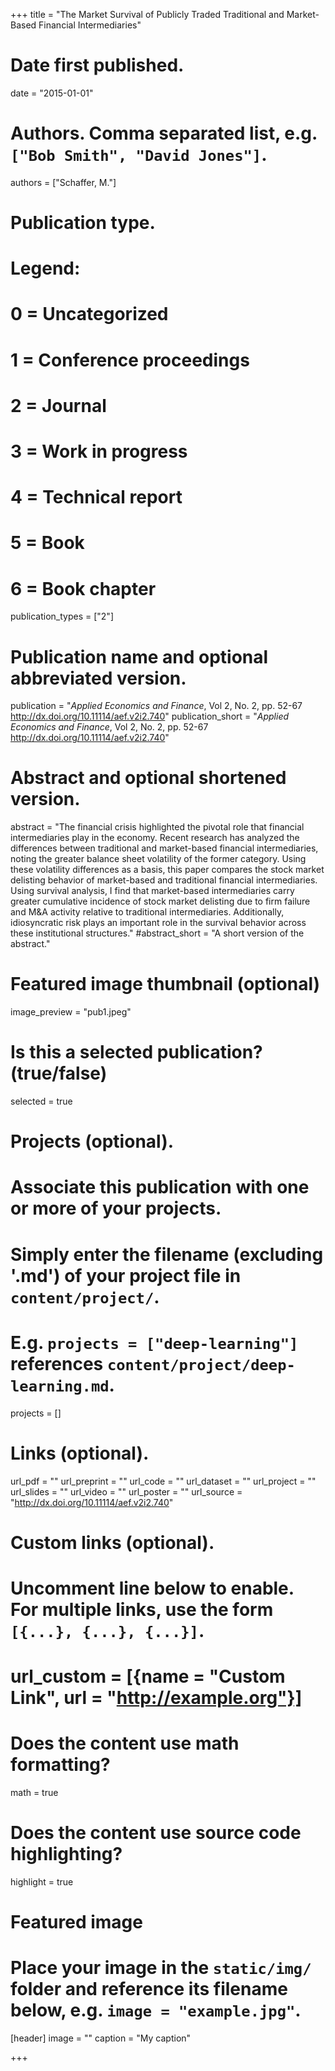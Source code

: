 +++
title = "The Market Survival of Publicly Traded Traditional and Market-Based Financial Intermediaries"

# Date first published.
date = "2015-01-01"

# Authors. Comma separated list, e.g. `["Bob Smith", "David Jones"]`.
authors = ["Schaffer, M."]

# Publication type.
# Legend:
# 0 = Uncategorized
# 1 = Conference proceedings
# 2 = Journal
# 3 = Work in progress
# 4 = Technical report
# 5 = Book
# 6 = Book chapter
publication_types = ["2"]

# Publication name and optional abbreviated version.
publication = "*Applied Economics and Finance*, Vol 2, No. 2, pp. 52-67  http://dx.doi.org/10.11114/aef.v2i2.740"
publication_short = "*Applied Economics and Finance*, Vol 2, No. 2, pp. 52-67  http://dx.doi.org/10.11114/aef.v2i2.740"

# Abstract and optional shortened version.
abstract = "The financial crisis highlighted the pivotal role that financial intermediaries play in the economy. Recent research has analyzed the differences between traditional and market-based financial intermediaries, noting the greater balance sheet volatility of the former category. Using these volatility differences as a basis, this paper compares the stock market delisting behavior of market-based and traditional financial intermediaries. Using survival analysis, I find that market-based intermediaries carry greater cumulative incidence of stock market delisting due to firm failure and M&A activity relative to traditional intermediaries. Additionally, idiosyncratic risk plays an important role in the survival behavior across these institutional structures."
#abstract_short = "A short version of the abstract."

# Featured image thumbnail (optional)
image_preview = "pub1.jpeg"

# Is this a selected publication? (true/false)
selected = true

# Projects (optional).
#   Associate this publication with one or more of your projects.
#   Simply enter the filename (excluding '.md') of your project file in `content/project/`.
#   E.g. `projects = ["deep-learning"]` references `content/project/deep-learning.md`.
projects = []

# Links (optional).
url_pdf = ""
url_preprint = ""
url_code = ""
url_dataset = ""
url_project = ""
url_slides = ""
url_video = ""
url_poster = ""
url_source = "http://dx.doi.org/10.11114/aef.v2i2.740"

# Custom links (optional).
#   Uncomment line below to enable. For multiple links, use the form `[{...}, {...}, {...}]`.
# url_custom = [{name = "Custom Link", url = "http://example.org"}]

# Does the content use math formatting?
math = true

# Does the content use source code highlighting?
highlight = true

# Featured image
# Place your image in the `static/img/` folder and reference its filename below, e.g. `image = "example.jpg"`.
[header]
image = ""
caption = "My caption"

+++
